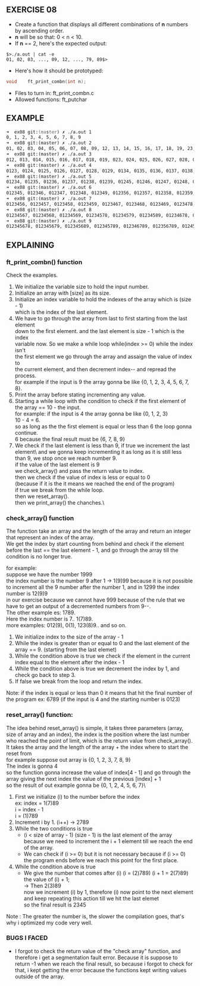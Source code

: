 ## EXERCISE 08
* Create a function that displays all different combinations of **n** numbers by ascending order.
* **n** will be so that: 0 < n < 10.
* If **n** == 2, here's the expected output:
```
$>./a.out | cat -e
01, 02, 03, ..., 09, 12, ..., 79, 89$>
```
* Here's how it should be prototyped:
```C
void	ft_print_combn(int n);
```
+ Files to turn in: ft_print_combn.c
+ Allowed functions: ft_putchar

## EXAMPLE

```zsh
➜  ex08 git:(master) ✗ ./a.out 1
0, 1, 2, 3, 4, 5, 6, 7, 8, 9
➜  ex08 git:(master) ✗ ./a.out 2 
01, 02, 03, 04, 05, 06, 07, 08, 09, 12, 13, 14, 15, 16, 17, 18, 19, 23, 24, 25, 26, 27, 28, 29, 34, 35, 36, 37, 38, 39, 45, 46, 47, 48, 49, 56, 57, 58, 59, 67, 68, 69, 78, 79, 89
➜  ex08 git:(master) ✗ ./a.out 3 
012, 013, 014, 015, 016, 017, 018, 019, 023, 024, 025, 026, 027, 028, 029, 034, 035, 036, 037, 038, 039, 045, 046, 047, 048, 049, 056, 057, 058, 059, 067, 068, 069, 078, 079, 089, 123, 124, 125, 126, 127, 128, 129, 134, 135, 136, 137, 138, 139, 145, 146, 147, 148, 149, 156, 157, 158, 159, 167, 168, 169, 178, 179, 189, 234, 235, 236, 237, 238, 239, 245, 246, 247, 248, 249, 256, 257, 258, 259, 267, 268, 269, 278, 279, 289, 345, 346, 347, 348, 349, 356, 357, 358, 359, 367, 368, 369, 378, 379, 389, 456, 457, 458, 459, 467, 468, 469, 478, 479, 489, 567, 568, 569, 578, 579, 589, 678, 679, 689, 789
➜  ex08 git:(master) ✗ ./a.out 4 
0123, 0124, 0125, 0126, 0127, 0128, 0129, 0134, 0135, 0136, 0137, 0138, 0139, 0145, 0146, 0147, 0148, 0149, 0156, 0157, 0158, 0159, 0167, 0168, 0169, 0178, 0179, 0189, 0234, 0235, 0236, 0237, 0238, 0239, 0245, 0246, 0247, 0248, 0249, 0256, 0257, 0258, 0259, 0267, 0268, 0269, 0278, 0279, 0289, 0345, 0346, 0347, 0348, 0349, 0356, 0357, 0358, 0359, 0367, 0368, 0369, 0378, 0379, 0389, 0456, 0457, 0458, 0459, 0467, 0468, 0469, 0478, 0479, 0489, 0567, 0568, 0569, 0578, 0579, 0589, 0678, 0679, 0689, 0789, 1234, 1235, 1236, 1237, 1238, 1239, 1245, 1246, 1247, 1248, 1249, 1256, 1257, 1258, 1259, 1267, 1268, 1269, 1278, 1279, 1289, 1345, 1346, 1347, 1348, 1349, 1356, 1357, 1358, 1359, 1367, 1368, 1369, 1378, 1379, 1389, 1456, 1457, 1458, 1459, 1467, 1468, 1469, 1478, 1479, 1489, 1567, 1568, 1569, 1578, 1579, 1589, 1678, 1679, 1689, 1789, 2345, 2346, 2347, 2348, 2349, 2356, 2357, 2358, 2359, 2367, 2368, 2369, 2378, 2379, 2389, 2456, 2457, 2458, 2459, 2467, 2468, 2469, 2478, 2479, 2489, 2567, 2568, 2569, 2578, 2579, 2589, 2678, 2679, 2689, 2789, 3456, 3457, 3458, 3459, 3467, 3468, 3469, 3478, 3479, 3489, 3567, 3568, 3569, 3578, 3579, 3589, 3678, 3679, 3689, 3789, 4567, 4568, 4569, 4578, 4579, 4589, 4678, 4679, 4689, 4789, 5678, 5679, 5689, 5789, 6789
➜  ex08 git:(master) ✗ ./a.out 5
01234, 01235, 01236, 01237, 01238, 01239, 01245, 01246, 01247, 01248, 01249, 01256, 01257, 01258, 01259, 01267, 01268, 01269, 01278, 01279, 01289, 01345, 01346, 01347, 01348, 01349, 01356, 01357, 01358, 01359, 01367, 01368, 01369, 01378, 01379, 01389, 01456, 01457, 01458, 01459, 01467, 01468, 01469, 01478, 01479, 01489, 01567, 01568, 01569, 01578, 01579, 01589, 01678, 01679, 01689, 01789, 02345, 02346, 02347, 02348, 02349, 02356, 02357, 02358, 02359, 02367, 02368, 02369, 02378, 02379, 02389, 02456, 02457, 02458, 02459, 02467, 02468, 02469, 02478, 02479, 02489, 02567, 02568, 02569, 02578, 02579, 02589, 02678, 02679, 02689, 02789, 03456, 03457, 03458, 03459, 03467, 03468, 03469, 03478, 03479, 03489, 03567, 03568, 03569, 03578, 03579, 03589, 03678, 03679, 03689, 03789, 04567, 04568, 04569, 04578, 04579, 04589, 04678, 04679, 04689, 04789, 05678, 05679, 05689, 05789, 06789, 12345, 12346, 12347, 12348, 12349, 12356, 12357, 12358, 12359, 12367, 12368, 12369, 12378, 12379, 12389, 12456, 12457, 12458, 12459, 12467, 12468, 12469, 12478, 12479, 12489, 12567, 12568, 12569, 12578, 12579, 12589, 12678, 12679, 12689, 12789, 13456, 13457, 13458, 13459, 13467, 13468, 13469, 13478, 13479, 13489, 13567, 13568, 13569, 13578, 13579, 13589, 13678, 13679, 13689, 13789, 14567, 14568, 14569, 14578, 14579, 14589, 14678, 14679, 14689, 14789, 15678, 15679, 15689, 15789, 16789, 23456, 23457, 23458, 23459, 23467, 23468, 23469, 23478, 23479, 23489, 23567, 23568, 23569, 23578, 23579, 23589, 23678, 23679, 23689, 23789, 24567, 24568, 24569, 24578, 24579, 24589, 24678, 24679, 24689, 24789, 25678, 25679, 25689, 25789, 26789, 34567, 34568, 34569, 34578, 34579, 34589, 34678, 34679, 34689, 34789, 35678, 35679, 35689, 35789, 36789, 45678, 45679, 45689, 45789, 46789, 56789
➜  ex08 git:(master) ✗ ./a.out 6
012345, 012346, 012347, 012348, 012349, 012356, 012357, 012358, 012359, 012367, 012368, 012369, 012378, 012379, 012389, 012456, 012457, 012458, 012459, 012467, 012468, 012469, 012478, 012479, 012489, 012567, 012568, 012569, 012578, 012579, 012589, 012678, 012679, 012689, 012789, 013456, 013457, 013458, 013459, 013467, 013468, 013469, 013478, 013479, 013489, 013567, 013568, 013569, 013578, 013579, 013589, 013678, 013679, 013689, 013789, 014567, 014568, 014569, 014578, 014579, 014589, 014678, 014679, 014689, 014789, 015678, 015679, 015689, 015789, 016789, 023456, 023457, 023458, 023459, 023467, 023468, 023469, 023478, 023479, 023489, 023567, 023568, 023569, 023578, 023579, 023589, 023678, 023679, 023689, 023789, 024567, 024568, 024569, 024578, 024579, 024589, 024678, 024679, 024689, 024789, 025678, 025679, 025689, 025789, 026789, 034567, 034568, 034569, 034578, 034579, 034589, 034678, 034679, 034689, 034789, 035678, 035679, 035689, 035789, 036789, 045678, 045679, 045689, 045789, 046789, 056789, 123456, 123457, 123458, 123459, 123467, 123468, 123469, 123478, 123479, 123489, 123567, 123568, 123569, 123578, 123579, 123589, 123678, 123679, 123689, 123789, 124567, 124568, 124569, 124578, 124579, 124589, 124678, 124679, 124689, 124789, 125678, 125679, 125689, 125789, 126789, 134567, 134568, 134569, 134578, 134579, 134589, 134678, 134679, 134689, 134789, 135678, 135679, 135689, 135789, 136789, 145678, 145679, 145689, 145789, 146789, 156789, 234567, 234568, 234569, 234578, 234579, 234589, 234678, 234679, 234689, 234789, 235678, 235679, 235689, 235789, 236789, 245678, 245679, 245689, 245789, 246789, 256789, 345678, 345679, 345689, 345789, 346789, 356789, 456789
➜  ex08 git:(master) ✗ ./a.out 7
0123456, 0123457, 0123458, 0123459, 0123467, 0123468, 0123469, 0123478, 0123479, 0123489, 0123567, 0123568, 0123569, 0123578, 0123579, 0123589, 0123678, 0123679, 0123689, 0123789, 0124567, 0124568, 0124569, 0124578, 0124579, 0124589, 0124678, 0124679, 0124689, 0124789, 0125678, 0125679, 0125689, 0125789, 0126789, 0134567, 0134568, 0134569, 0134578, 0134579, 0134589, 0134678, 0134679, 0134689, 0134789, 0135678, 0135679, 0135689, 0135789, 0136789, 0145678, 0145679, 0145689, 0145789, 0146789, 0156789, 0234567, 0234568, 0234569, 0234578, 0234579, 0234589, 0234678, 0234679, 0234689, 0234789, 0235678, 0235679, 0235689, 0235789, 0236789, 0245678, 0245679, 0245689, 0245789, 0246789, 0256789, 0345678, 0345679, 0345689, 0345789, 0346789, 0356789, 0456789, 1234567, 1234568, 1234569, 1234578, 1234579, 1234589, 1234678, 1234679, 1234689, 1234789, 1235678, 1235679, 1235689, 1235789, 1236789, 1245678, 1245679, 1245689, 1245789, 1246789, 1256789, 1345678, 1345679, 1345689, 1345789, 1346789, 1356789, 1456789, 2345678, 2345679, 2345689, 2345789, 2346789, 2356789, 2456789, 3456789
➜  ex08 git:(master) ✗ ./a.out 8
01234567, 01234568, 01234569, 01234578, 01234579, 01234589, 01234678, 01234679, 01234689, 01234789, 01235678, 01235679, 01235689, 01235789, 01236789, 01245678, 01245679, 01245689, 01245789, 01246789, 01256789, 01345678, 01345679, 01345689, 01345789, 01346789, 01356789, 01456789, 02345678, 02345679, 02345689, 02345789, 02346789, 02356789, 02456789, 03456789, 12345678, 12345679, 12345689, 12345789, 12346789, 12356789, 12456789, 13456789, 23456789
➜  ex08 git:(master) ✗ ./a.out 9
012345678, 012345679, 012345689, 012345789, 012346789, 012356789, 012456789, 013456789, 023456789, 123456789
```

## EXPLAINING

### ft_print_combn() function

Check the examples.

1. We initialize the variable size to hold the input number.
2. Initialize an array with [size] as its size.
3. Initialize an index variable to hold the indexes of the array which is (size - 1)\
	which is the index of the last element.
4. We have to go through the array from last to first starting from the last element\
	down to the first element. and the last element is size - 1 which is the index\
	variable now. So we make a while loop while(index >= 0) while the index isn't\
	the first element we go through the array and assaign the value of index to\
	the current element, and then decrement index-- and repread the process.\
	for example if the input is 9 the array gonna be like {0, 1, 2, 3, 4, 5, 6, 7, 8}.
5. Print the array before stating incrementing any value.
6. Starting a while loop with the condition to check if the first element of the array == 10 - the input.\
	for example: if the input is 4 the array gonna be like {0, 1, 2, 3}\
	10 - 4 = 6.\
	so as long as the the first element is equal or less than 6 the loop gonna continue.\
	6 because the final result must be {6, 7, 8, 9}
7. We check if the last element is less than 9, if true we increment the last element\	and we gonna keep incrementing it as long as it is still less than 9, we stop once we reach number 9.\
	if the value of the last element is 9\
	we check_array() and pass the return value to index.\
	then we check if the value of index is less or equal to 0\
	(because if it is the it means we reached the end of the program)\
	if true we break from the while loop.\
	then we reset_array().\
	then we print_array() the chanches.\

### check_array() function

The function take an array and the length of the array and return an integer that represent an index of the array.\
We get the index by start counting from behind and check if the element before the last == the last element - 1, and go through the array till the condition is no longer true.

for example:\
suppose we have the number 1999\
the index number is the number 9 after 1 -> 1(9)99 because it is not possible to increment all the 9 number after the number 1, and in 1299 the index number is 12(9)9\
in our exercise because we cannot have 999 because of the rule that we have to get an output of a decremented numbers from 9--.\
The other example es: 1789.\
Here the index number is 7.. 1(7)89.\
more examples: 012(9), 0(1), 123(8)9.. and so on.

1. We initialize index to the size of the array - 1
2. While the index is greater than or equal to 0 and the last element of the array == 9. (starting from the last elemet)
3. While the condition above is true we check if the element in the current index equal to the element after the index - 1
4. While the condition above is true we decrement the index by 1, and check go back to step 3.
5. If false we break from the loop and return the index.

Note: if the index is equal or less than 0 it means that hit the final number of the program ex: 6789 (if the input is 4 and the starting number is 0123)

### reset_array() function:

The idea behind reset_array() is simple, it takes three parameters (array, size of array and an index), the index is the position where the last number who reached the point of limit, which is the return value from check_array().\
It takes the array and the length of the array + the index where to start the reset from\
for example suppose out array is {0, 1, 2, 3, 7, 8, 9}\
The index is gonna 4\
so the function gonna increase the value of index[4 - 1]
and go through the array giving the next index the value of the previous [index] + 1\
so the result of out example gonna be {0, 1, 2, 4, 5, 6, 7}\

1. First we initialize (i) to the number before the index\
	ex: index = 1(7)89\
	i = index - 1\
	i = (1)789
2. Increment i by 1. (i++) -> 2789
3. While the two conditions is true
	- (i < size of array - 1) (size - 1) is the last element of the array
 	because we need to increment the i + 1 element till we reach the end 
	of the array.
	- We can check if (i >= 0) but it is not necessary because if (i >= 0)
	the program ends before we reach this point for the first place.
4. While the condition above is true
	- We give the number that comes after (i) (i = (2)789) (i + 1 = 2(7)89)
	the value of (i) + 1;\
	-> Then 2(3)89\
	now we increment (i) by 1, therefore (i) now point to the next element\
	and keep repeating this action till we hit the last elemet\
	so the final result is 2345


Note : The greater the number is, the slower the compilation goes, that's why i optimized my code very well.


### BUGS I FACED
+ I forgot to check the return value of the "check array" function, and therefore i get a segmentation fault error. Because it is suppose to return -1 when we reach the final result, so because i forgot to check for that, i kept getting the error because the functions kept writing values outside of the array.